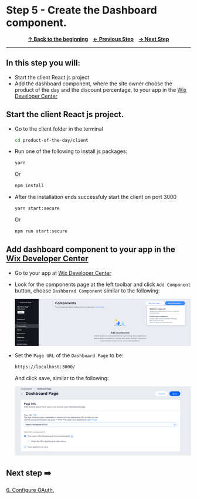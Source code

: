 # Step 5 - Create the Dashboard component.

<p align="center">
  <strong>
    <a href="../README.md#steps"> ↑ Back to the beginning</a>&nbsp;&nbsp;&nbsp;
    <a href="04-permissions.md"> ← Previous Step</a>&nbsp;&nbsp;&nbsp;
    <a href="06-OAuth.md"> → Next Step</a>
  </strong>
</p>
<hr/>

## In this step you will:

 * Start the client React js project
 * Add the dashboard component, where the site owner choose the product of the day and the discount percentage, to your app in the [Wix Developer Center][wix-dev-center]
 

## Start the client React js project.

-   Go to the client folder in the terminal
   
    ```bash
    cd product-of-the-day/client 
    ```
-  Run one of the following to install js packages:
    ```bash
    yarn 
    ```
    Or
    ```bash
    npm install 
    ```
-  After the installation ends successfuly start the client on port 3000
    ```bash
    yarn start:secure 
    ```
    Or
    ```bash
    npm run start:secure 
    ```


## Add dashboard component to your app in the [Wix Developer Center][wix-dev-center]
-   Go to your app at [Wix Developer Center][wix-dev-center]
-   Look for the components page at the left toolbar and click `Add Component` button, choose `Dashborad Component` similar to the following:

    ![wix development site](../images/add-component.jpg?raw=true)
-   Set the `Page URL` of the `Dashboard Page` to be: 
    ```bash
    https://localhost:3000/
    ```
    And click save, similar to the following:

    ![wix development site](../images/dashboard-localhost.jpg?raw=true)




## Next step ➡️

[6. Configure OAuth.][step05]


[gh-back]: ../README.md#steps
[step05]: 06-OAuth.md
[wix-dev-center]: https://dev.wix.com
